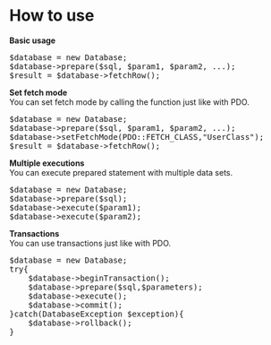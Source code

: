 <h1>How to use</h1>
<b>Basic usage</b>
<pre>
$database = new Database;
$database->prepare($sql, $param1, $param2, ...);
$result = $database->fetchRow();
</pre>
<b>Set fetch mode</b><br>
You can set fetch mode by calling the function just like with PDO.
<pre>
$database = new Database;
$database->prepare($sql, $param1, $param2, ...);
$database->setFetchMode(PDO::FETCH_CLASS,"UserClass");
$result = $database->fetchRow();
</pre>
<b>Multiple executions</b><br>
You can execute prepared statement with multiple data sets.
<pre>
$database = new Database;
$database->prepare($sql);
$database->execute($param1);
$database->execute($param2);
</pre>
<b>Transactions</b><br>
You can use transactions just like with PDO.
<pre>
$database = new Database;
try{
    $database->beginTransaction();
    $database->prepare($sql,$parameters);
    $database->execute();
    $database->commit();
}catch(DatabaseException $exception){
    $database->rollback();
}

</pre>